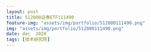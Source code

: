 ```yaml
---
layout: post
title: 512000证券ETF111490
feature-img: "assets/img/portfolio/512000111490.png"
img: "assets/img/portfolio/512000111490.png"
date: dec  2020
tags: [技术研究院]
---
```

